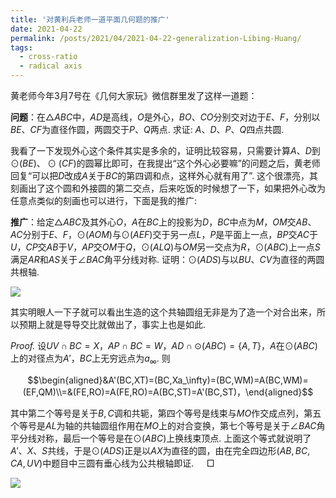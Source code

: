 ```yaml
---
title: '对黄利兵老师一道平面几何题的推广'
date: 2021-04-22
permalink: /posts/2021/04/2021-04-22-generalization-Libing-Huang/
tags:
  - cross-ratio
  - radical axis
---
```


黄老师今年3月7号在《几何大家玩》微信群里发了这样一道题：

**问题**：在$\triangle ABC$中，$AD$是高线，$O$是外心，$BO、CO$分别交对边于$E、F$，分别以$BE、CF$为直径作圆，两圆交于$P、Q$两点. 求证: $A、D、P、Q$四点共圆. 

我看了一下发现外心这个条件其实是多余的，证明比较容易，只需要计算$A、D$到$\odot(BE)、\odot(CF)$的圆幂比即可，在我提出“这个外心必要嘛”的问题之后，黄老师回复“可以把$D$改成$A$关于$BC$的第四调和点，这样外心就有用了”. 这个很漂亮，其刻画出了这个圆和外接圆的第二交点，后来吃饭的时候想了一下，如果把外心改为任意点类似的刻画也可以进行，下面是我的推广: 

**推广**：给定$\triangle ABC$及其外心$O$，$A$在$BC$上的投影为$D$，$BC$中点为$M$，$OM$交$AB、AC$分别于$E、F$，$\odot(AOM)$与$\odot(AEF)$交于另一点$L$，$P$是平面上一点，$BP$交$AC$于$U$，$CP$交$AB$于$V$，$AP$交$OM$于$Q$，$\odot(ALQ)$与$OM$另一交点为$R$，$\odot(ABC)$上一点$S$满足$AR$和$AS$关于$\angle BAC$角平分线对称. 证明：$\odot(ADS)$与以$BU、CV$为直径的两圆共根轴.

<img src="https://llddeddym.github.io/images/2021-04-22(1).png"/>

其实明眼人一下子就可以看出生造的这个共轴圆组无非是为了造一个对合出来，所以预期上就是导导交比就做出了，事实上也是如此. 

*Proof.* 设$UV\cap BC=X$，$AP\cap BC=W$，$AD\cap\odot(ABC)=\{A,T\}$，$A$在$\odot(ABC)$上的对径点为$A'$，$BC$上无穷远点为$a_\infty$. 则

$$\begin{aligned}&A'(BC,XT)=(BC,Xa_\infty)=(BC,WM)=A(BC,WM)=(EF,QM)\\=&(FE,RO)=A(FE,RO)=A(BC,ST)=A'(BC,ST)，\end{aligned}$$

其中第二个等号是关于$B,C$调和共轭，第四个等号是线束与$MO$作交成点列，第五个等号是$AL$为轴的共轴圆组作用在$MO$上的对合变换，第七个等号是关于$\angle BAC$角平分线对称，最后一个等号是在$\odot(ABC)$上换线束顶点. 上面这个等式就说明了$A'、X、S$共线，于是$\odot(ADS)$正是以$AX$为直径的圆，由在完全四边形$(AB,BC,CA,UV)$中题目中三圆有垂心线为公共根轴即证. $\quad\Box$

<img src="https://llddeddym.github.io/images/2021-04-22(2).png"/>